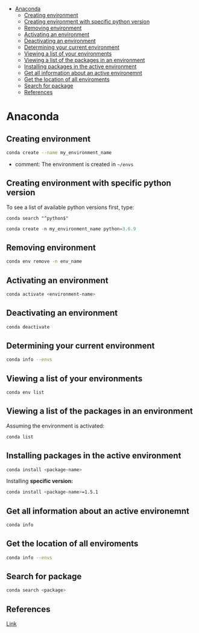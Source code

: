 <!--ts-->
   * [Anaconda](#anaconda)
      * [Creating environment](#creating-environment)
      * [Creating environment with specific python version](#creating-environment-with-specific-python-version)
      * [Removing environment](#removing-environment)
      * [Activating an environment](#activating-an-environment)
      * [Deactivating an environment](#deactivating-an-environment)
      * [Determining your current environment](#determining-your-current-environment)
      * [Viewing a list of your environments](#viewing-a-list-of-your-environments)
      * [Viewing a list of the packages in an environment](#viewing-a-list-of-the-packages-in-an-environment)
      * [Installing packages in the active environment](#installing-packages-in-the-active-environment)
      * [Get all information about an active environemnt](#get-all-information-about-an-active-environemnt)
      * [Get the location of all enviroments](#get-the-location-of-all-enviroments)
      * [Search for package](#search-for-package)
      * [References](#references)

<!-- Added by: gil_diy, at: 2020-07-04T15:01+03:00 -->

<!--te-->
# Anaconda

## Creating environment
```bash
conda create --name my_environment_name
```

* comment:
The environment is created in `~/envs`

## Creating environment with specific python version

To see a list of available python versions first, type:

`conda search "^python$"`

```python
conda create -n my_environment_name python=3.6.9
```

## Removing environment

```bash
conda env remove -n env_name
```

## Activating an environment

```bash
conda activate <environment-name>
```

## Deactivating an environment
```bash
conda deactivate
```

## Determining your current environment

```bash
conda info --envs
```


## Viewing a list of your environments
```bash
conda env list
```


## Viewing a list of the packages in an environment

Assuming the environment is activated:

```bash
conda list
```

## Installing packages in the active environment

```bash
conda install <package-name>
```

Installing **specific version:**

```bash
conda install <package-name>=1.5.1
```



## Get all information about an active environemnt

```bash
conda info
```

## Get the location of all enviroments
```bash
conda info --envs
```

## Search for package 
```bash
conda search <package>
```

## References

[Link](https://docs.conda.io/projects/conda/en/latest/user-guide/tasks/manage-environments.html#deactivating-an-environment)